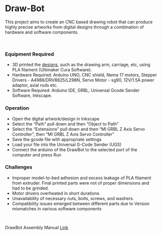 # Draw-Bot



This project aims to create an CNC based drawing robot that can produce highly precise artworks from digital designs through a combination of hardware and software components.

<br>

### Equipment Required

  - 3D printed the [designs](https://www.thingiverse.com/thing:2349232/files), such as the drawing arm, carriage, etc, using PLA filament (Ultimaker Cura Software).
  - Hardware Required: Arduino UNO, CNC shield, Nema 17 motors, Stepper Drivers - A4988/DRV8825/L298N, Servo Motor - sg90, 12V/1.5A power adaptor, axial rods etc.
  - Software Required: Arduino IDE, GRBL, Universal Gcode Sender Software, Inkscape.

### Operation

  - Open the digital artwork/design in Inkscape
  - Select the “Path” pull down and then “Object to Path”
  - Select the “Extensions” pull down and then “MI GRBL Z Axis Servo Controller”, then “MI GRBL Z Axis Servo Controller"
  - Save the gcode file with appropriate settings
  - Load your file into the Universal G-Code Sender (UGS)
  - Connect the arduino of the DrawBot to the selected port of the computer and press Run

### Challenges
  - Improper model-to-bed adhesion and excess leakage of PLA filament from extruder. Final printed parts were not of proper dimensions and had to be grinded.
  - Motor drivers overheated in short durations.
  - Unavailability of necessary nuts, bolts, screws, and washers.
  - Compatibility issues emerged between different parts due to Version mismatches in various software components

<br>

DrawBot Assembly Manual [Link](https://github.com/ankush2005x/Draw-Bot/blob/main/DrawBotAssemblyUserGuideV3.pdf) 
